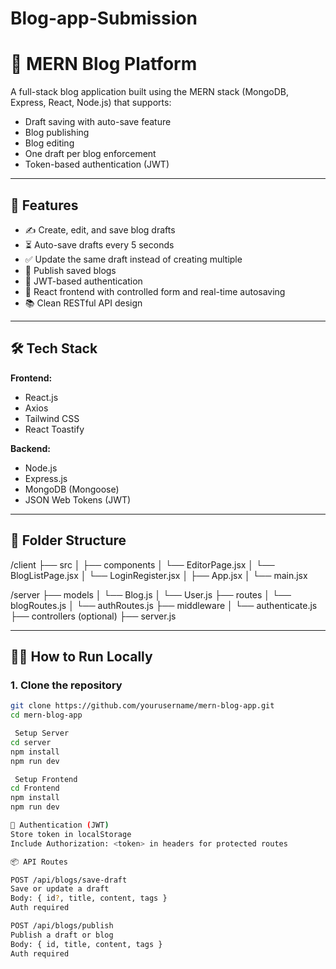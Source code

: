 # Blog-app-Submission
# 📝 MERN Blog Platform

A full-stack blog application built using the MERN stack (MongoDB, Express, React, Node.js) that supports:
- Draft saving with auto-save feature
- Blog publishing
- Blog editing
- One draft per blog enforcement
- Token-based authentication (JWT)

---

## 🚀 Features

- ✍️ Create, edit, and save blog drafts
- ⏳ Auto-save drafts every 5 seconds
- ✅ Update the same draft instead of creating multiple
- 📰 Publish saved blogs
- 🔐 JWT-based authentication
- 🧠 React frontend with controlled form and real-time autosaving
- 📚 Clean RESTful API design

---

## 🛠️ Tech Stack

**Frontend:**  
- React.js  
- Axios  
- Tailwind CSS  
- React Toastify  

**Backend:**  
- Node.js  
- Express.js  
- MongoDB (Mongoose)  
- JSON Web Tokens (JWT)  

---

## 📂 Folder Structure

/client
├── src
│ ├── components
│   └── EditorPage.jsx
│   └── BlogListPage.jsx
│   └── LoginRegister.jsx
│ ├── App.jsx
│ └── main.jsx

/server
├── models
│ └── Blog.js
│ └── User.js
├── routes
│ └── blogRoutes.js
│ └── authRoutes.js
├── middleware
│ └── authenticate.js
├── controllers (optional)
├── server.js

---

## 🧑‍💻 How to Run Locally
### 1. Clone the repository
```bash
git clone https://github.com/yourusername/mern-blog-app.git
cd mern-blog-app

 Setup Server
cd server
npm install
npm run dev

 Setup Frontend
cd Frontend
npm install
npm run dev

🔐 Authentication (JWT)
Store token in localStorage
Include Authorization: <token> in headers for protected routes

📦 API Routes

POST /api/blogs/save-draft
Save or update a draft
Body: { id?, title, content, tags }
Auth required

POST /api/blogs/publish
Publish a draft or blog
Body: { id, title, content, tags }
Auth required


